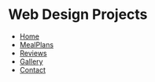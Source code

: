 # Web Design Projects

<ul>
   <li><a href="intro_html/index.html" target="_blank">Home</a></li>
   <li><a href="html5_css/index.html" target="_blank">MealPlans</a></li>
   <li><a href="adv_css/index.html" target=" _blank">Reviews</a></li>
   <li><a href="Responsive/index.html" target=" _blank">Gallery</a></li>
    <li><a href="Final_Project/index.html" target=" _blank">Contact</a></li>
</ul>